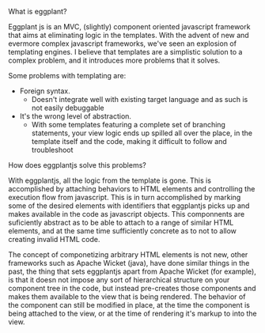 What is eggplant?

Eggplant js is an MVC, (slightly) component oriented javascript framework that aims at eliminating logic in the templates.
With the advent of new and evermore complex javascript frameworks, we've seen an explosion of templating engines. I believe
that templates are a simplistic solution to a complex problem, and it introduces more problems that it solves.

Some problems with templating are:
- Foreign syntax.
    - Doesn't integrate well with existing target language and as such is not easily debuggable
- It's the wrong level of abstraction.
    - With some templates featuring a complete set of branching statements,
      your view logic ends up spilled all over the place, in the template itself and the code, making it difficult to
      follow and troubleshoot


How does eggplantjs solve this problems?

With eggplantjs, all the logic from the template is gone. This is accomplished by attaching behaviors to HTML elements
and controlling the execution flow from javascript. This is in turn accomplished by marking some of the desired elements with
identifiers that eggplantjs picks up and makes available in the code as javascript objects. This componnents are suficiently
abstract as to be able to attach to a range of similar HTML elements, and at the same time sufficiently concrete as to
not to allow creating invalid HTML code. 

The concept of componetizing arbitrary HTML elements is not new, other frameworks such as Apache Wicket (java), have done
similar things in the past, the thing that sets eggplantjs apart from Apache Wicket (for example), is that it doesn not impose any sort of
hierarchical structure on your component tree in the code, but instead pre-creates those components and makes them available
to the view that is being rendered. The behavior of the component can still be modified in place, at the time the component is
being attached to the view, or at the time of rendering it's markup to into the view.


